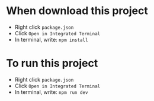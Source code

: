 # **When download this project**
- Right click `package.json`
- Click `Open in Integrated Terminal`
- In terminal, write: `npm install`

# **To run this project**
- Right click `package.json`
- Click `Open in Integrated Terminal`
- In terminal, write: `npm run dev`